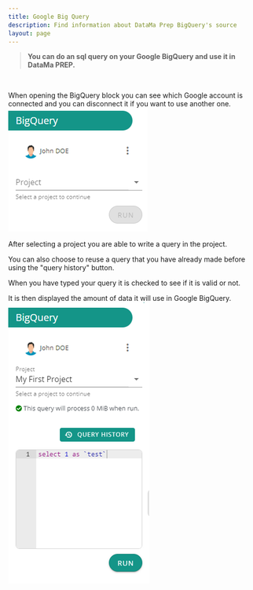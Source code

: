 ```yaml
---
title: Google Big Query
description: Find information about DataMa Prep BigQuery's source
layout: page
---
```


> **You can do an sql query on your Google BigQuery and use it in DataMa PREP.**

<br>

When opening the BigQuery block you can see which Google account is connected and you can disconnect it if you want to use another one.
![BQR open](images/GoogleBigQuery1.png)


After selecting a project you are able to write a query in the project.

You can also choose to reuse a query that you have already made before using the "query history" button.

When you have typed your query it is checked to see if it is valid or not.

It is then displayed the amount of data it will use in Google BigQuery.
![BQR open](images/GoogleBigQuery2.png)
